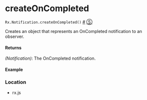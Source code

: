 # createOnCompleted

`Rx.Notification.createOnCompleted()`
<a href="#createOnCompleted">#</a> [&#x24C8;](https://github.com/Reactive-Extensions/RxJS/blob/master/src/core/notification.js#L113-L134 "View in source")

Creates an object that represents an OnCompleted notification to an observer.

#### Returns
*(Notification)*: The OnCompleted notification.

#### Example

[](http://jsbin.com/gifoh/1/embed?js,console)

### Location

- rx.js
